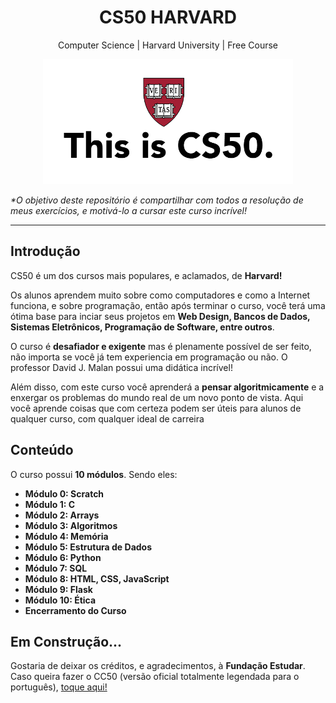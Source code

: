 <div align="center">
  <h1>CS50 HARVARD</h1>
</div>

<div align="center">
  <p>Computer Science | Harvard University | Free Course</p>
</div>

<div align="center">
  <img height="200em" src="https://github.com/cssgabriel/2022_CS50_HARVARD/blob/main/CS50.png"/>
</div>

<p><em>*O objetivo deste repositório é compartilhar com todos a resolução de meus exercícios, e motivá-lo a cursar este curso incrível!</em></p>
<hr>

<h2>Introdução</h2>

<p>CS50 é um dos cursos mais populares, e aclamados, de <strong>Harvard!</strong></p>

<p>Os alunos aprendem muito sobre como computadores e como a Internet funciona, e sobre programação, então após terminar o curso, você terá uma ótima base para inciar seus projetos em <strong>Web Design, Bancos de Dados, Sistemas Eletrônicos, Programação de Software, entre outros</strong>.</p>

<p>O curso é <strong>desafiador e exigente</strong> mas é plenamente possível de ser feito, não importa se você já tem experiencia em programação ou não. O professor David J. Malan possui uma didática incrível!</p>

<p>Além disso, com este curso você aprenderá a <strong>pensar algoritmicamente</strong> e a enxergar os problemas do mundo real de um novo ponto de vista. Aqui você aprende coisas que com certeza podem ser úteis para alunos de qualquer curso, com qualquer ideal de carreira</p>

<h2>Conteúdo</h2>

<p>O curso possui <strong>10 módulos</strong>. Sendo eles:</p>
<ul>
  <li><strong>Módulo 0: Scratch</strong></li>
  <li><strong>Módulo 1: C</strong></li>
  <li><strong>Módulo 2: Arrays</strong></li>
  <li><strong>Módulo 3: Algoritmos</strong></li>
  <li><strong>Módulo 4: Memória</strong></li>
  <li><strong>Módulo 5: Estrutura de Dados</strong></li>
  <li><strong>Módulo 6: Python</strong></li>
  <li><strong>Módulo 7: SQL</strong></li>
  <li><strong>Módulo 8: HTML, CSS, JavaScript</strong></li>
  <li><strong>Módulo 9: Flask</strong></li>
  <li><strong>Módulo 10: Ética</strong></li>
  <li><strong>Encerramento do Curso</strong></li>
</ul>

<h2>Em Construção...</h2>

<p>Gostaria de deixar os créditos, e agradecimentos, à <strong>Fundação Estudar</strong>. Caso queira fazer o CC50 (versão oficial totalmente legendada para o português), <a href="https://materiais.estudarfora.org.br/cc50-harvard/">toque aqui!</a></p>
